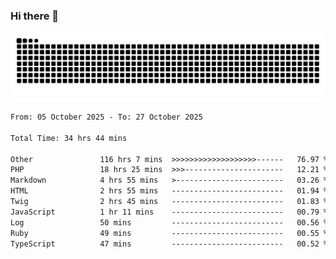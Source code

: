 ### Hi there 👋
<picture>
  <source media="(prefers-color-scheme: dark)" srcset="https://raw.githubusercontent.com/skyhhjmk/skyhhjmk/output/github-contribution-grid-snake-dark.svg">
  <source media="(prefers-color-scheme: light)" srcset="https://raw.githubusercontent.com/skyhhjmk/skyhhjmk/output/github-contribution-grid-snake.svg">
  <img alt="github contribution grid snake animation" src="https://raw.githubusercontent.com/skyhhjmk/skyhhjmk/output/github-contribution-grid-snake.svg">
</picture>

<!--START_SECTION:waka-->

```txt
From: 05 October 2025 - To: 27 October 2025

Total Time: 34 hrs 44 mins

Other               116 hrs 7 mins  >>>>>>>>>>>>>>>>>>>------   76.97 %
PHP                 18 hrs 25 mins  >>>----------------------   12.21 %
Markdown            4 hrs 55 mins   >------------------------   03.26 %
HTML                2 hrs 55 mins   -------------------------   01.94 %
Twig                2 hrs 45 mins   -------------------------   01.83 %
JavaScript          1 hr 11 mins    -------------------------   00.79 %
Log                 50 mins         -------------------------   00.56 %
Ruby                49 mins         -------------------------   00.55 %
TypeScript          47 mins         -------------------------   00.52 %
```

<!--END_SECTION:waka-->
